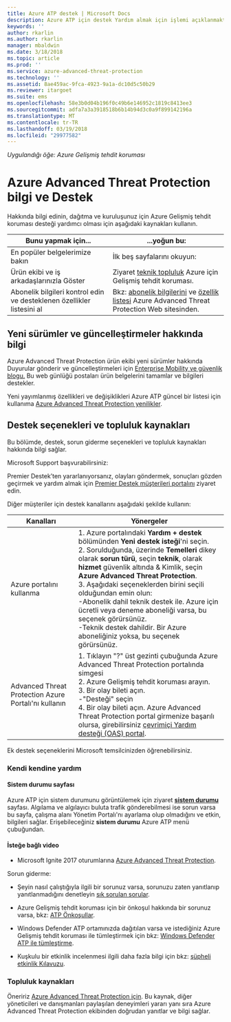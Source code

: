 ```yaml
---
title: Azure ATP destek | Microsoft Docs
description: Azure ATP için destek Yardım almak için işlemi açıklanmaktadır.
keywords: ''
author: rkarlin
ms.author: rkarlin
manager: mbaldwin
ms.date: 3/18/2018
ms.topic: article
ms.prod: ''
ms.service: azure-advanced-threat-protection
ms.technology: ''
ms.assetid: 8ae459ac-9fca-4923-9a1a-dc10d5c50b29
ms.reviewer: itargoet
ms.suite: ems
ms.openlocfilehash: 58e3b0d04b196f0c49b6e146952c1819c8413ee3
ms.sourcegitcommit: adfa7a3a3918518b6b14b94d3c0a9f899142196a
ms.translationtype: MT
ms.contentlocale: tr-TR
ms.lasthandoff: 03/19/2018
ms.locfileid: "29977582"
---
```

*Uygulandığı öğe: Azure Gelişmiş tehdit koruması*


# <a name="azure-advanced-threat-protection-information-and-support"></a>Azure Advanced Threat Protection bilgi ve Destek 


Hakkında bilgi edinin, dağıtma ve kuruluşunuz için Azure Gelişmiş tehdit koruması desteği yardımcı olması için aşağıdaki kaynakları kullanın.

|Bunu yapmak için...|...yoğun bu:|
|----|----|
|En popüler belgelerimize bakın|İlk beş sayfalarını okuyun:|- [Azure Advanced Threat Protection nedir?](what-is-atp.md)<br>- [Azure ATP önkoşulları](atp-prerequisites.md)<br>- [Azure ATP mimarisi](atp-architecture.md)<br>- [Azure ATP kapasite planlaması](atp-capacity-planning.md)<br>- [Çalışma alanı oluşturma](install-atp-step1.md)|
|Ürün ekibi ve iş arkadaşlarınızla Göster|Ziyaret [teknik topluluk](https://techcommunity.microsoft.com/t5/Azure-Advanced-Threat-Protection/bd-p/AzureAdvancedThreatProtection) Azure için Gelişmiş tehdit koruması.|
|Abonelik bilgileri kontrol edin ve desteklenen özellikler listesini al|Bkz: [abonelik bilgilerini](https://www.microsoft.com/cloud-platform/azure-information-protection-pricing) ve [özellik listesi](https://www.microsoft.com/cloud-platform/azure-information-protection-features) Azure Advanced Threat Protection Web sitesinden.|

## <a name="information-about-new-releases-and-updates"></a>Yeni sürümler ve güncelleştirmeler hakkında bilgi

Azure Advanced Threat Protection ürün ekibi yeni sürümler hakkında Duyurular gönderir ve güncelleştirmeleri için [Enterprise Mobility ve güvenlik blogu.](https://cloudblogs.microsoft.com/enterprisemobility/author/microsoft-advanced-threat-analytics-team/)
Bu web günlüğü postaları ürün belgelerini tamamlar ve bilgileri destekler.

Yeni yayımlanmış özellikleri ve değişiklikleri Azure ATP güncel bir listesi için kullanıma [Azure Advanced Threat Protection yenilikler](atp-whats-new.md).

## <a name="support-options-and-community-resources"></a>Destek seçenekleri ve topluluk kaynakları

Bu bölümde, destek, sorun giderme seçenekleri ve topluluk kaynakları hakkında bilgi sağlar.

Microsoft Support başvurabilirsiniz:

Premier Destek’ten yararlanıyorsanız, olayları göndermek, sonuçları gözden geçirmek ve yardım almak için [Premier Destek müşterileri portalını](https://premier.microsoft.com/) ziyaret edin.

Diğer müşteriler için destek kanallarını aşağıdaki şekilde kullanın:

| Kanalları|Yönergeler|
|------|-----|
|Azure portalını kullanma|1. Azure portalındaki **Yardım + destek** bölümünden **Yeni destek isteği**'ni seçin. <br>2. Sorulduğunda, üzerinde **Temelleri** dikey olarak **sorun türü**, seçin **teknik**, olarak **hizmet** güvenlik altında & Kimlik, seçin **Azure Advanced Threat Protection**. <br>3. Aşağıdaki seçeneklerden birini seçili olduğundan emin olun:<br>-Abonelik dahil teknik destek ile. Azure için ücretli veya deneme aboneliği varsa, bu seçenek görürsünüz.<br>-Teknik destek dahildir. Bir Azure aboneliğiniz yoksa, bu seçenek görürsünüz.|
|Advanced Threat Protection Azure Portalı'nı kullanın| 1. Tıklayın "?" üst gezinti çubuğunda Azure Advanced Threat Protection portalında simgesi<br>2. Azure Gelişmiş tehdit koruması arayın.<br>3. Bir olay bileti açın.<br>-"Desteği" seçin<br>4. Bir olay bileti açın. Azure Advanced Threat Protection portal girmenize başarılı olursa, girebilirsiniz [çevrimiçi Yardım desteği (OAS) portal](https://support.microsoft.com/assistedsupportproducts). |

Ek destek seçeneklerini Microsoft temsilcinizden öğrenebilirsiniz.

### <a name="self-help"></a>Kendi kendine yardım

#### <a name="system-status-page"></a>Sistem durumu sayfası 

Azure ATP için sistem durumunu görüntülemek için ziyaret [ **sistem durumu** ](https://health.atp.azure.com/) sayfası. Algılama ve algılayıcı buluta trafik gönderebilmesi ise sorun varsa bu sayfa, çalışma alanı Yönetim Portalı'nı ayarlama olup olmadığını ve etkin, bilgileri sağlar. Erişebileceğiniz **sistem durumu** Azure ATP menü çubuğundan.

#### <a name="on-demand-videos"></a>İsteğe bağlı video

- Microsoft Ignite 2017 oturumlarına [Azure Advanced Threat Protection](https://myignite.microsoft.com/sessions/53476?source=sessions).

Sorun giderme:

- Şeyin nasıl çalıştığıyla ilgili bir sorunuz varsa, sorunuzu zaten yanıtlanıp yanıtlanmadığını denetleyin [sık sorulan sorular](atp-technical-faq.md).

- Azure Gelişmiş tehdit koruması için bir önkoşul hakkında bir sorunuz varsa, bkz: [ATP Önkoşullar](atp-prerequisites.md).

- Windows Defender ATP ortamınızda dağıtılan varsa ve istediğiniz Azure Gelişmiş tehdit koruması ile tümleştirmek için bkz: [Windows Defender ATP ile tümleştirme](integrate-wd-atp.md).

- Kuşkulu bir etkinlik incelenmesi ilgili daha fazla bilgi için bkz: [şüpheli etkinlik Kılavuzu](suspicious-activity-guide.md).

### <a name="community-resources"></a>Topluluk kaynakları

Öneririz [Azure Advanced Threat Protection için](https://www.yammer.com/AskIPTeam). Bu kaynak, diğer yöneticileri ve danışmanları paylaşılan deneyimleri yararı yanı sıra Azure Advanced Threat Protection ekibinden doğrudan yanıtlar ve bilgi sağlar.
